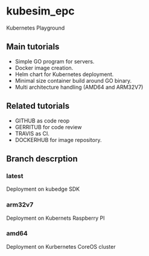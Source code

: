 # kubesim_epc

Kubernetes Playground

## Main tutorials

- Simple GO program for servers.
- Docker image creation.
- Helm chart for Kubernetes deployment.
- Minimal size container build around GO binary.
- Multi architecture handling (AMD64 and ARM32V7)

## Related tutorials

- GITHUB as code reop
- GERRITUB for code review
- TRAVIS as CI.
- DOCKERHUB  for image repository.

## Branch descrption

### latest

Deployment on kubedge SDK

### arm32v7

Deployment on Kubernets Raspberry PI

### amd64

Deployment on Kurbernetes CoreOS cluster
